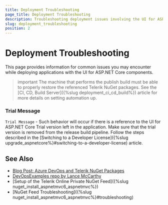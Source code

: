 ```yaml
---
title: Deployment Troubleshooting
page_title: Deployment Troubleshooting
description: Troubleshooting deployment issues involving the UI for ASP.NET Core suite.
slug: deployment_troubleshooting
position: 2
---
```


# Deployment Troubleshooting

This page provides information for common issues you may encounter while deploying applications with the UI for ASP.NET Core components.


>important The machine that performs the publish build must be able to properly restore the referenced Telerik NuGet packages. See the [CI, CD, Build Server]({%slug deployment_ci_cd_build%}) article for more details on setting automation up.


### Trial Message

`Trial Message` - Such behavior will occur if there is a reference to the UI for ASP.NET Core Trial version left in the application. Make sure that the trial version is removed from the release build pipeline. Follow the steps described in the [Switching to a Developer License]({%slug upgrade_aspnetcore%}#switching-to-a-developer-license) article.


## See Also

* [Blog Post: Azure DevOps and Telerik NuGet Packages](https://www.telerik.com/blogs/azure-devops-and-telerik-nuget-packages)
* [DevOpsExamples repo by Lance McCarthy](https://github.com/LanceMcCarthy/DevOpsExamples)
* [Setup of the Telerik Online Private NuGet Feed]({%slug nuget_install_aspnetmvc6_aspnetmvc%})
* [NuGet Feed Troubleshooting]({%slug nuget_install_aspnetmvc6_aspnetmvc%}#troubleshooting) 